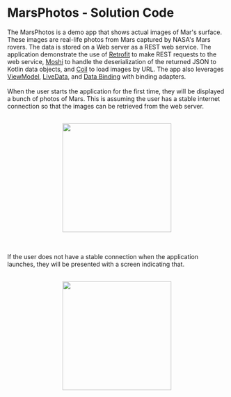 MarsPhotos - Solution Code
==================================

The MarsPhotos is a demo app that shows actual images of Mar's surface. These images are
real-life photos from Mars captured by NASA's Mars rovers. The data is stored on a Web server
as a REST web service.  The application demonstrate the use of [Retrofit](https://square.github.io/retrofit/) to make REST requests to the web service, [Moshi](https://github.com/square/moshi) to handle the deserialization of the returned JSON to Kotlin data objects, and [Coil](https://coil-kt.github.io/coil/) to load images by URL. The app also leverages [ViewModel](https://developer.android.com/topic/libraries/architecture/viewmodel),
[LiveData](https://developer.android.com/topic/libraries/architecture/livedata), and
[Data Binding](https://developer.android.com/topic/libraries/data-binding/) with binding 
adapters.
<br>
<br>
When the user starts the application for the first time, they will be displayed a bunch of photos of Mars. This is assuming the user has a stable internet connection so that the images can be retrieved from the web server. 
<br>
<br>
<p align="center">
  <img src="https://user-images.githubusercontent.com/57158277/169897727-f359fd94-bb60-41b2-a5b7-e8a9988ab8d2.png" width="250">
</p>
<br>
<br>
If the user does not have a stable connection when the application launches, they will be presented with a screen indicating that. 
<br>
<br>
<p align="center">
  <img src="https://user-images.githubusercontent.com/57158277/169898460-2fb003b8-57ac-47f4-b5c0-9c1a92a34445.png" width="250">
</p>
<br>
<br>
